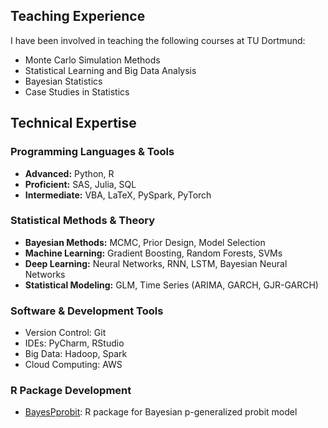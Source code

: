## Teaching Experience

I have been involved in teaching the following courses at TU Dortmund:
- Monte Carlo Simulation Methods
- Statistical Learning and Big Data Analysis
- Bayesian Statistics
- Case Studies in Statistics

## Technical Expertise

### Programming Languages & Tools
- **Advanced:** Python, R
- **Proficient:** SAS, Julia, SQL
- **Intermediate:** VBA, LaTeX, PySpark, PyTorch

### Statistical Methods & Theory
- **Bayesian Methods:** MCMC, Prior Design, Model Selection
- **Machine Learning:** Gradient Boosting, Random Forests, SVMs
- **Deep Learning:** Neural Networks, RNN, LSTM, Bayesian Neural Networks
- **Statistical Modeling:** GLM, Time Series (ARIMA, GARCH, GJR-GARCH)

### Software & Development Tools
- Version Control: Git
- IDEs: PyCharm, RStudio
- Big Data: Hadoop, Spark
- Cloud Computing: AWS

### R Package Development
- [BayesPprobit](link): R package for Bayesian p-generalized probit model
